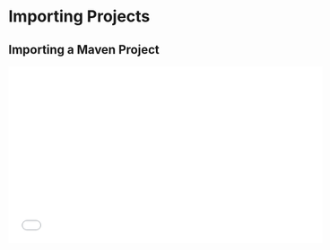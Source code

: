 # Importing Projects

## Importing a Maven Project

<iframe width="560" height="315" src="//www.youtube.com/embed/GMDTN3psbDw" frameborder="0" allowfullscreen></iframe>
